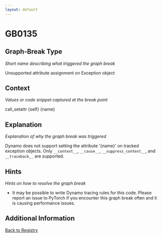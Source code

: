```yaml
---
layout: default
---
```

# GB0135

## Graph-Break Type
*Short name describing what triggered the graph break*

Unsupported attribute assignment on Exception object

## Context
*Values or code snippet captured at the break point*

call_setattr {self} {name}

## Explanation
*Explanation of why the graph break was triggered*

Dynamo does not support setting the attribute '{name}' on tracked exception objects. Only `__context__`, `__cause__`, `__suppress_context__`, and `__traceback__` are supported.

## Hints
*Hints on how to resolve the graph break*

- It may be possible to write Dynamo tracing rules for this code. Please report an issue to PyTorch if you encounter this graph break often and it is causing performance issues.


## Additional Information

<!-- ADDITIONAL INFORMATION START - Add custom information below this line -->

<!-- ADDITIONAL INFORMATION END -->

[Back to Registry](../index.html)

